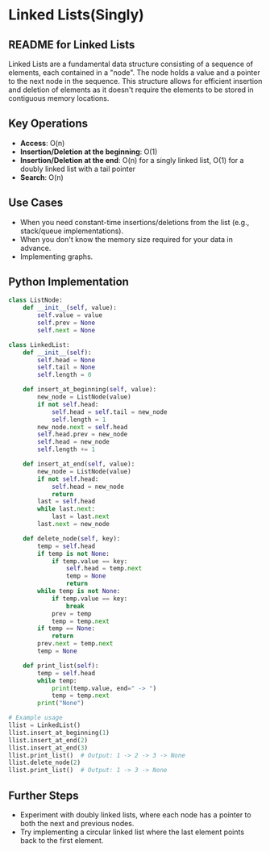 # Linked Lists(Singly)

## README for Linked Lists

Linked Lists are a fundamental data structure consisting of a sequence of elements, each contained in a "node". The node holds a value and a pointer to the next node in the sequence. This structure allows for efficient insertion and deletion of elements as it doesn't require the elements to be stored in contiguous memory locations.

## Key Operations
- **Access**: O(n)
- **Insertion/Deletion at the beginning**: O(1)
- **Insertion/Deletion at the end**: O(n) for a singly linked list, O(1) for a doubly linked list with a tail pointer
- **Search**: O(n)

## Use Cases
- When you need constant-time insertions/deletions from the list (e.g., stack/queue implementations).
- When you don't know the memory size required for your data in advance.
- Implementing graphs.

## Python Implementation
```python
class ListNode:
    def __init__(self, value):
        self.value = value
        self.prev = None
        self.next = None

class LinkedList:
    def __init__(self):
        self.head = None
        self.tail = None
        self.length = 0

    def insert_at_beginning(self, value):
        new_node = ListNode(value)
        if not self.head:
            self.head = self.tail = new_node
            self.length = 1
        new_node.next = self.head
        self.head.prev = new_node
        self.head = new_node
        self.length += 1

    def insert_at_end(self, value):
        new_node = ListNode(value)
        if not self.head:
            self.head = new_node
            return
        last = self.head
        while last.next:
            last = last.next
        last.next = new_node

    def delete_node(self, key):
        temp = self.head
        if temp is not None:
            if temp.value == key:
                self.head = temp.next
                temp = None
                return
        while temp is not None:
            if temp.value == key:
                break
            prev = temp
            temp = temp.next
        if temp == None:
            return
        prev.next = temp.next
        temp = None

    def print_list(self):
        temp = self.head
        while temp:
            print(temp.value, end=" -> ")
            temp = temp.next
        print("None")

# Example usage
llist = LinkedList()
llist.insert_at_beginning(1)
llist.insert_at_end(2)
llist.insert_at_end(3)
llist.print_list()  # Output: 1 -> 2 -> 3 -> None
llist.delete_node(2)
llist.print_list()  # Output: 1 -> 3 -> None
```

## Further Steps
- Experiment with doubly linked lists, where each node has a pointer to both the next and previous nodes.
- Try implementing a circular linked list where the last element points back to the first element.
